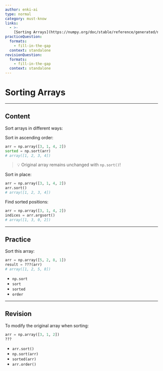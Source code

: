 ```yaml
---
author: enki-ai
type: normal
category: must-know
links:
  - >-
    [Sorting Arrays](https://numpy.org/doc/stable/reference/generated/numpy.sort.html){website}
practiceQuestion:
  formats:
    - fill-in-the-gap
  context: standalone
revisionQuestion:
  formats:
    - fill-in-the-gap
  context: standalone
---
```


# Sorting Arrays

---

## Content

Sort arrays in different ways:

Sort in ascending order:

```python
arr = np.array([3, 1, 4, 2])
sorted = np.sort(arr)
# array([1, 2, 3, 4])
```

> 💡 Original array remains unchanged with `np.sort()`!

Sort in place:

```python
arr = np.array([3, 1, 4, 2])
arr.sort()
# array([1, 2, 3, 4])
```

Find sorted positions:

```python
arr = np.array([3, 1, 4, 2])
indices = arr.argsort()
# array([1, 3, 0, 2])
```

---

## Practice

Sort this array:

```python
arr = np.array([5, 2, 8, 1])
result = ???(arr)
# array([1, 2, 5, 8])
```

- `np.sort`
- `sort`
- `sorted`
- `order`

---

## Revision

To modify the original array when sorting:

```python
arr = np.array([3, 1, 2])
???
```

- `arr.sort()`
- `np.sort(arr)`
- `sorted(arr)`
- `arr.order()`
